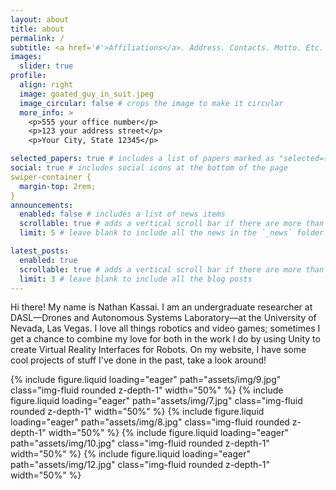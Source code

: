 ```yaml
---
layout: about
title: about
permalink: /
subtitle: <a href='#'>Affiliations</a>. Address. Contacts. Motto. Etc.
images:
  slider: true
profile:
  align: right
  image: goated_guy_in_suit.jpeg
  image_circular: false # crops the image to make it circular
  more_info: >
    <p>555 your office number</p>
    <p>123 your address street</p>
    <p>Your City, State 12345</p>

selected_papers: true # includes a list of papers marked as "selected={true}"
social: true # includes social icons at the bottom of the page
swiper-container {
  margin-top: 2rem;
}
announcements:
  enabled: false # includes a list of news items
  scrollable: true # adds a vertical scroll bar if there are more than 3 news items
  limit: 5 # leave blank to include all the news in the `_news` folder

latest_posts:
  enabled: true
  scrollable: true # adds a vertical scroll bar if there are more than 3 new posts items
  limit: 3 # leave blank to include all the blog posts
---
```


Hi there! My name is Nathan Kassai. I am an undergraduate researcher at DASL—Drones and Autonomous Systems Laboratory—at the University of Nevada, Las Vegas. I love all things robotics and video games; sometimes I get a chance to combine my love for both in the work I do by using Unity to create Virtual Reality Interfaces for Robots. On my website, I have some cool projects of stuff I've done in the past, take a look around!





<swiper-container keyboard="true" navigation="true" pagination="true" pagination-clickable="true" pagination-dynamic-bullets="true" rewind="true">
  <swiper-slide>{% include figure.liquid loading="eager" path="assets/img/9.jpg" class="img-fluid rounded z-depth-1" width="50%" %}</swiper-slide>
  <swiper-slide>{% include figure.liquid loading="eager" path="assets/img/7.jpg" class="img-fluid rounded z-depth-1" width="50%" %}</swiper-slide>
  <swiper-slide>{% include figure.liquid loading="eager" path="assets/img/8.jpg" class="img-fluid rounded z-depth-1" width="50%" %}</swiper-slide>
  <swiper-slide>{% include figure.liquid loading="eager" path="assets/img/10.jpg" class="img-fluid rounded z-depth-1" width="50%" %}</swiper-slide>
  <swiper-slide>{% include figure.liquid loading="eager" path="assets/img/12.jpg" class="img-fluid rounded z-depth-1" width="50%" %}</swiper-slide>
</swiper-container>
